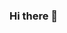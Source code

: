 ### Hi there 👋

<!--
**Victory-01/Victory-01** is a ✨ _special_ ✨ repository because its `README.md` (this file) appears on your GitHub profile.

我是victor，一个努力说标准普通话的福建人。

我是一名大一学生，软件工程专业。

希望在大学能交到志同道合的朋友，学到想学的知识。

很喜欢一本书：《C语言从入门到放弃》

真正的大师，往往有着一颗学徒的心。

：）

-->
